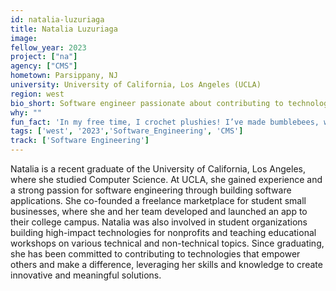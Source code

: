 ```yaml
---
id: natalia-luzuriaga
title: Natalia Luzuriaga
image: 
fellow_year: 2023
project: ["na"]
agency: ["CMS"]
hometown: Parsippany, NJ
university: University of California, Los Angeles (UCLA)
region: west
bio_short: Software engineer passionate about contributing to technologies that empower others
why: ""
fun_fact: 'In my free time, I crochet plushies! I’ve made bumblebees, whales, jellyfish, and many more.'
tags: ['west', '2023','Software_Engineering', 'CMS']
track: ['Software Engineering']
---
```


Natalia is a recent graduate of the University of California, Los Angeles, where she studied Computer Science. At UCLA, she gained experience and a strong passion for software engineering through building software applications. She co-founded a freelance marketplace for student small businesses, where she and her team developed and launched an app to their college campus. Natalia was also involved in student organizations building high-impact technologies for nonprofits and teaching educational workshops on various technical and non-technical topics. Since graduating, she has been committed to contributing to technologies that empower others and make a difference, leveraging her skills and knowledge to create innovative and meaningful solutions.
